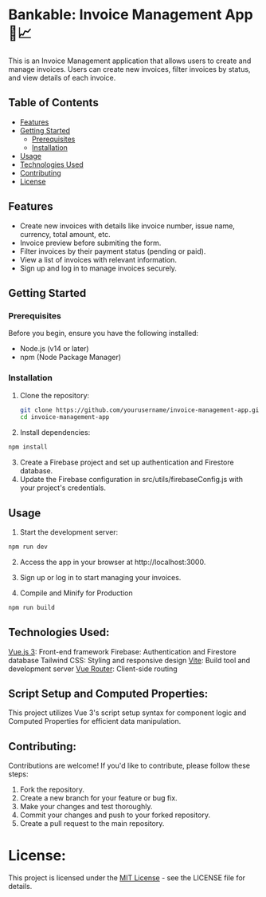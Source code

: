 # Bankable: Invoice Management App 💼📈

This is an Invoice Management application that allows users to create and manage invoices. Users can create new invoices, filter invoices by status, and view details of each invoice.

## Table of Contents

- [Features](#features)
- [Getting Started](#getting-started)
  - [Prerequisites](#prerequisites)
  - [Installation](#installation)
- [Usage](#usage)
- [Technologies Used](#technologies-used)
- [Contributing](#contributing)
- [License](#license)

## Features

- Create new invoices with details like invoice number, issue name, currency, total amount, etc.
- Invoice preview before submiting the form.
- Filter invoices by their payment status (pending or paid).
- View a list of invoices with relevant information.
- Sign up and log in to manage invoices securely.

## Getting Started

### Prerequisites

Before you begin, ensure you have the following installed:

- Node.js (v14 or later)
- npm (Node Package Manager)

### Installation

1. Clone the repository:

   ```bash
   git clone https://github.com/yourusername/invoice-management-app.git
   cd invoice-management-app

2. Install dependencies:

  ```sh
  npm install
  ```

3. Create a Firebase project and set up authentication and Firestore database.
4. Update the Firebase configuration in src/utils/firebaseConfig.js with your project's credentials.

## Usage

1. Start the development server:

  ```sh
  npm run dev
  ```
2. Access the app in your browser at http://localhost:3000.
3. Sign up or log in to start managing your invoices.

4. Compile and Minify for Production

  ```sh
  npm run build
  ```

## Technologies Used: 

[Vue.js 3](https://vuejs.org/): Front-end framework
Firebase: Authentication and Firestore database
Tailwind CSS: Styling and responsive design
[Vite](https://vitejs.dev/): Build tool and development server
[Vue Router](https://router.vuejs.org/): Client-side routing

## Script Setup and Computed Properties: 

This project utilizes Vue 3's script setup syntax for component logic and Computed Properties for efficient data manipulation.

## Contributing:

Contributions are welcome! If you'd like to contribute, please follow these steps:

1. Fork the repository.
2. Create a new branch for your feature or bug fix.
3. Make your changes and test thoroughly.
4. Commit your changes and push to your forked repository.
5. Create a pull request to the main repository.

# License: 

This project is licensed under the [MIT License](https://chat.openai.com/c/LICENSE) - see the LICENSE file for details.
